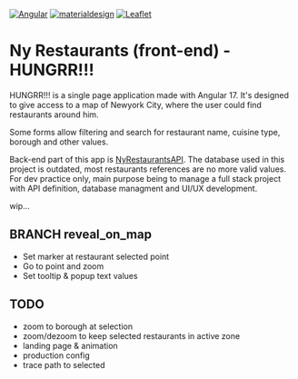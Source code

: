 [![Angular](https://img.shields.io/badge/Code-Angular_17-info?logo=Angular&logoColor=white&color=ff0000)](https://angular.dev/)
[![materialdesign](https://img.shields.io/badge/UI/UX-materialdesign-info?logo=materialdesign&logoColor=white&color=757575)](https://material.angular.io/)
[![Leaflet](https://img.shields.io/badge/Map-Leaflet-info?logo=Leaflet&logoColor=white&color=199900)](https://leafletjs.com/)

# Ny Restaurants (front-end) - HUNGRR!!!

HUNGRR!!! is a single page application made with Angular 17. It's designed to give access to a map of Newyork City, where the user could find restaurants around him.

Some forms allow filtering and search for restaurant name, cuisine type, borough and other values.

Back-end part of this app is [NyRestaurantsAPI](https://github.com/Peanuts-83/ny_restaurants_api). The database used in this project is outdated, most restaurants references are no more valid values. For dev practice only, main purpose being to manage a full stack project with API definition, database managment and UI/UX development.

wip...

## BRANCH reveal_on_map

* Set marker at restaurant selected point
* Go to point and zoom
* Set tooltip & popup text values

## TODO

* zoom to borough at selection
* zoom/dezoom to keep selected restaurants in active zone
* landing page & animation
* production config
* trace path to selected
